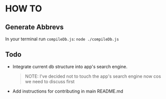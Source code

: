 # HOW TO

## Generate Abbrevs

In your terminal run `compileDb.js`: `node ./compileDb.js`

## Todo

* Integrate current db structure into app's search engine.

  > NOTE: I've decided not to touch the app's search engine now cos we need to discuss first

* Add instructions for contributing in main README.md
